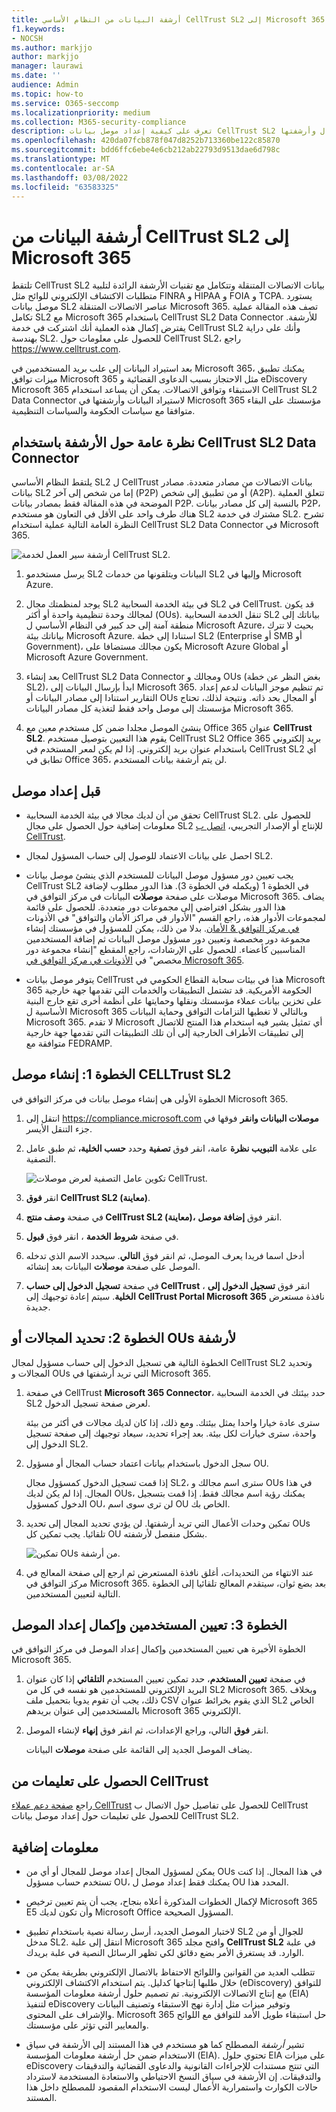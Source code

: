 ```yaml
---
title: أرشفة البيانات من النظام الأساسي CellTrust SL2 إلى Microsoft 365
f1.keywords:
- NOCSH
ms.author: markjjo
author: markjjo
manager: laurawi
ms.date: ''
audience: Admin
ms.topic: how-to
ms.service: O365-seccomp
ms.localizationpriority: medium
ms.collection: M365-security-compliance
description: تعرف على كيفية إعداد موصل بيانات CellTrust SL2 واستخدامه لاستيراد بيانات اتصالات الجوال وأرشفتها.
ms.openlocfilehash: 420da07fcb878f047d8252b713360be122c85870
ms.sourcegitcommit: bdd6ffc6ebe4e6cb212ab22793d9513dae6d798c
ms.translationtype: MT
ms.contentlocale: ar-SA
ms.lasthandoff: 03/08/2022
ms.locfileid: "63583325"
---
```

# <a name="archive-data-from-celltrust-sl2-to-microsoft-365"></a>أرشفة البيانات من CellTrust SL2 إلى Microsoft 365

تلتقط CellTrust SL2 بيانات الاتصالات المتنقلة وتتكامل مع تقنيات الأرشفة الرائدة لتلبية متطلبات الاكتشاف الإلكتروني للوائح مثل FINRA و HIPAA و FOIA و TCPA. يستورد موصل بيانات SL2 عناصر الاتصالات المتنقلة Microsoft 365. تصف هذه المقالة عملية تكامل SL2 مع Microsoft 365 باستخدام CellTrust SL2 Data Connector للأرشفة. يفترض إكمال هذه العملية أنك اشتركت في خدمة CellTrust SL2 وأنك على دراية بهندسة SL2. للحصول على معلومات حول CellTrust SL2، راجع <https://www.celltrust.com>.

بعد استيراد البيانات إلى علب بريد المستخدمين في Microsoft 365، يمكنك تطبيق ميزات توافق Microsoft 365 مثل الاحتجاز بسبب الدعاوى القضائية و eDiscovery Microsoft 365 الاستبقاء وتوافق الاتصالات. يمكن أن يساعد استخدام CellTrust SL2 Data Connector لاستيراد البيانات وأرشفتها في Microsoft 365 مؤسستك على البقاء متوافقا مع سياسات الحكومة والسياسات التنظيمية.

## <a name="overview-of-archiving-with-the-celltrust-sl2-data-connector"></a>نظرة عامة حول الأرشفة باستخدام CellTrust SL2 Data Connector

يلتقط النظام الأساسي SL2 ل CellTrust بيانات الاتصالات من مصادر متعددة. مصادر بيانات SL2 إما من شخص إلى آخر (P2P) أو من تطبيق إلى شخص (A2P). تتعلق العملية الموضحة في هذه المقالة فقط بمصادر بيانات P2P. بالنسبة إلى كل مصادر بيانات P2P، هناك طرف واحد على الأقل في التعاون هو مستخدم SL2 مشترك في خدمة SL2. تشرح النظرة العامة التالية عملية استخدام CellTrust SL2 Data Connector في Microsoft 365.

![أرشفة سير العمل لخدمة CellTrust SL2.](../media/CellTrustSL2ConnectorWorkflow.png)

1. يرسل مستخدمو SL2 البيانات ويتلقونها من خدمات SL2 وإليها في Microsoft Azure.

2. يوجد لمنظمتك مجال SL2 في بيئة الخدمة السحابية SL2 في CellTrust. قد يكون لمجالك وحدة تنظيمية واحدة أو أكثر (OUs). تنقل الخدمة السحابية SL2 بياناتك إلى منطقة آمنة إلى حد كبير في النظام الأساسي ل Microsoft Azure، بحيث لا تترك بياناتك بيئة Microsoft Azure. استنادا إلى خطة SL2 (Enterprise أو SMB أو Government)، يكون مجالك مستضافا على Microsoft Azure Global أو Microsoft Azure Government.

3. بعد إنشاء CellTrust SL2 Data Connector ومجالك و OUs (بغض النظر عن خطة SL2)، ابدأ بإرسال البيانات إلى Microsoft 365. تم تنظيم موجز البيانات لدعم إعداد التقارير استنادا إلى مصادر البيانات أو OUs أو المجال بحد ذاته. ونتيجة لذلك، تحتاج مؤسستك إلى موصل واحد فقط لتغذية كل مصادر البيانات Microsoft 365.

4. ينشئ الموصل مجلدا ضمن كل مستخدم معين مع Office 365 عنوان **CellTrust SL2**. يقوم هذا التعيين بتوصيل مستخدم CellTrust SL2 Office 365 بريد إلكتروني باستخدام عنوان بريد إلكتروني. إذا لم يكن لمعر المستخدم في CellTrust SL2 أي تطابق في Office 365، لن يتم أرشفة بيانات المستخدم.

## <a name="before-you-set-up-a-connector"></a>قبل إعداد موصل

- تحقق من أن لديك مجالا في بيئة الخدمة السحابية CellTrust SL2. للحصول على معلومات إضافية حول الحصول على مجال SL2 للإنتاج أو الإصدار التجريبي، [اتصل ب CellTrust](https://www.celltrust.com/contact-us/#form).

- احصل على بيانات الاعتماد للوصول إلى حساب المسؤول لمجال SL2.

- يجب تعيين دور مسؤول موصل البيانات للمستخدم الذي ينشئ موصل بيانات CellTrust SL2 في الخطوة 1 (ويكمله في الخطوة 3). هذا الدور مطلوب لإضافة موصلات على صفحة **موصلات** البيانات في مركز التوافق في Microsoft 365. يضاف هذا الدور بشكل افتراضي إلى مجموعات دور متعددة. للحصول على قائمة لمجموعات الأدوار هذه، راجع القسم "الأدوار في مراكز الأمان والتوافق" في الأذونات [في مركز التوافق & الأمان](../security/office-365-security/permissions-in-the-security-and-compliance-center.md#roles-in-the-security--compliance-center). بدلا من ذلك، يمكن للمسؤول في مؤسستك إنشاء مجموعة دور مخصصة وتعيين دور مسؤول موصل البيانات ثم إضافة المستخدمين المناسبين كأعضاء. للحصول على الإرشادات، راجع المقطع "إنشاء مجموعة دور مخصص" في [الأذونات في مركز التوافق في Microsoft 365](microsoft-365-compliance-center-permissions.md#create-a-custom-role-group).

- يتوفر موصل بيانات CellTrust هذا في بيئات سحابة القطاع الحكومي في Microsoft 365 الحكومة الأمريكية. قد تشتمل التطبيقات والخدمات التي تقدمها جهة خارجية على تخزين بيانات عملاء مؤسستك ونقلها وحمايتها على أنظمة أخرى تقع خارج البنية الأساسية ل Microsoft 365 وبالتالي لا تغطيها التزامات التوافق وحماية البيانات Microsoft 365. لا تقدم Microsoft أي تمثيل يشير فيه استخدام هذا المنتج للاتصال إلى تطبيقات  الأطراف الخارجية إلى أن تلك التطبيقات التي تقدمها جهة خارجية متوافقة مع FEDRAMP.

## <a name="step-1-create-a-celltrust-sl2-connector"></a>الخطوة 1: إنشاء موصل CELLTrust SL2

الخطوة الأولى هي إنشاء موصل بيانات في مركز التوافق في Microsoft 365.

1. انتقل إلى <https://compliance.microsoft.com> **موصلات البيانات وانقر** فوقها في جزء التنقل الأيسر.

2. على علامة **التبويب نظرة** عامة، انقر فوق **تصفية** وحدد **حسب الخلية،** ثم طبق عامل التصفية.

   ![تكوين عامل التصفية لعرض موصلات CellTrust.](../media/DataConnectorsFilter.png)

3. انقر **فوق CellTrust SL2 (معاينة)**.

4. في صفحة **وصف منتج CellTrust SL2 (معاينة)،** انقر فوق **إضافة موصل**.

5. في صفحة **شروط الخدمة** ، انقر فوق **قبول**.

6. أدخل اسما فريدا يعرف الموصل، ثم انقر فوق **التالي**. سيحدد الاسم الذي تدخله الموصل على صفحة **موصلات** البيانات بعد إنشائه.

7. في صفحة **تسجيل الدخول إلى حساب CellTrust** ، انقر فوق **تسجيل الدخول إلى الخلية**. سيتم إعادة توجيهك إلى **CellTrust Portal Microsoft 365** نافذة مستعرض جديدة.

## <a name="step-2-select-the-domains-or-ous-to-archive"></a>الخطوة 2: تحديد المجالات أو OUs لأرشفة

الخطوة التالية هي تسجيل الدخول إلى حساب مسؤول لمجال CellTrust SL2 وتحديد المجالات و OUs التي تريد أرشفتها في Microsoft 365.

1. في صفحة CellTrust **Microsoft 365 Connector**، حدد بيئتك في الخدمة السحابية SL2 لعرض صفحة تسجيل الدخول.

   سترى عادة خيارا واحدا يمثل بيئتك. ومع ذلك، إذا كان لديك مجالات في أكثر من بيئة واحدة، سترى خيارات لكل بيئة. بعد إجراء تحديد، سيعاد توجيهك إلى صفحة تسجيل الدخول إلى SL2.

2. سجل الدخول باستخدام بيانات اعتماد حساب المجال أو مسؤول OU.

   إذا قمت تسجيل الدخول كمسؤول مجال SL2، سترى اسم مجالك و OUs في هذا المجال. إذا لم يكن لديك OUs، يمكنك رؤية اسم مجالك فقط. إذا قمت بتسجيل الدخول كمسؤول OU، لن ترى سوى اسم OU الخاص بك.

3. تمكين وحدات الأعمال التي تريد أرشفتها. لن يؤدي تحديد المجال إلى تحديد OUs تلقائيا. يجب تمكين كل OU بشكل منفصل لأرشفته.

   ![تمكين OUs من أرشفة.](../media/EnableCellTrustOUs.png)

4. عند الانتهاء من التحديدات، أغلق نافذة المستعرض ثم ارجع إلى صفحة المعالج في مركز التوافق في Microsoft 365. بعد بضع ثوان، سيتقدم المعالج تلقائيا إلى الخطوة التالية لتعيين المستخدمين.

## <a name="step-3-map-users-and-complete-the-connector-setup"></a>الخطوة 3: تعيين المستخدمين وإكمال إعداد الموصل

الخطوة الأخيرة هي تعيين المستخدمين وإكمال إعداد الموصل في مركز التوافق في Microsoft 365.

1. في صفحة **تعيين المستخدم**، حدد تمكين تعيين المستخدم **التلقائي** إذا كان عنوان البريد الإلكتروني للمستخدمين هو نفسه في كل من SL2 Microsoft 365. وبخلاف ذلك، يجب أن تقوم يدويا بتحميل ملف CSV الذي يقوم بخرائط عنوان SL2 الخاص بالمستخدمين إلى عنوان بريدهم Microsoft 365 الإلكتروني.

2. انقر **فوق** التالي، وراجع الإعدادات، ثم انقر فوق **إنهاء** لإنشاء الموصل.

   يضاف الموصل الجديد إلى القائمة على صفحة **موصلات** البيانات.

## <a name="get-help-from-celltrust"></a>الحصول على تعليمات من CellTrust

راجع [صفحة دعم عملاء CellTrust](https://www.celltrust.com/contact-us/#support) للحصول على تفاصيل حول الاتصال ب CellTrust للحصول على تعليمات حول إعداد موصل بيانات CellTrust SL2.

## <a name="more-information"></a>معلومات إضافية

- يمكن لمسؤول المجال إعداد موصل للمجال أو أي من OUs في هذا المجال. إذا كنت تستخدم حساب مسؤول OU، يمكنك فقط إعداد موصل ل OU المحدد هذا.

- لإكمال الخطوات المذكورة أعلاه بنجاح، يجب أن يتم تعيين ترخيص Microsoft 365 E5 وأن تكون لديك Microsoft Office المسؤول الصحيحة.

- لاختبار الموصل الجديد، أرسل رسالة نصية باستخدام تطبيق SL2 للجوال أو من مدخل SL2. انتقل إلى علبة Microsoft 365 وافتح مجلد **CellTrust SL2** في علبة الوارد. قد يستغرق الأمر بضع دقائق لكي تظهر الرسائل النصية في علبة بريدك.

- تتطلب العديد من القوانين واللوائح الاحتفاظ بالاتصال الإلكتروني بطريقة يمكن من خلال طلبها إنتاجها كدليل. يتم استخدام الاكتشاف الإلكتروني (eDiscovery) للتوافق مع إنتاج الاتصالات الإلكترونية. تم تصميم حلول أرشفة معلومات المؤسسة (EIA) لتنفيذ eDiscovery وتوفير ميزات مثل إدارة نهج الاستبقاء وتصنيف البيانات والإشراف على المحتوى. Microsoft 365 حل استبقاء طويل الأمد للتوافق مع اللوائح والمعايير التي تؤثر على مؤسستك.

- تشير *أرشفة* المصطلح كما هو مستخدم في هذا المستند إلى الأرشفة في سياق الاستخدام ضمن حل أرشفة معلومات المؤسسة (EIA). تحتوي حلول EIA على ميزات eDiscovery التي تنتج مستندات للإجراءات القانونية والدعاوى القضائية والتدقيقات والتدقيقات. إن الأرشفة في سياق النسخ الاحتياطي والاستعادة المستخدمة لاسترداد حالات الكوارث واستمرارية الأعمال ليست الاستخدام المقصود للمصطلح داخل هذا المستند.
